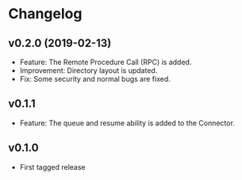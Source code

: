# Changelog

## v0.2.0 (2019-02-13)

* Feature: The Remote Procedure Call (RPC) is added.
* Improvement: Directory layout is updated.
* Fix: Some security and normal bugs are fixed. 

## v0.1.1

* Feature: The queue and resume ability is added to the Connector.

## v0.1.0

* First tagged release